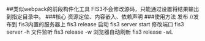 ##类似webpack的前段构件化工具
    FIS3不会修改源码，只能通过设置将结果输出到指定目录中。
###核心
	资源定位、内容嵌入、依赖声明
###使用方法
	发布
	//发布到 fis3内置的服务器上
	fis3 release 
	启动
	fis3 server start
	修改端口
	fis3 server -h
	文件监听
	fis3 release -w
	浏览器自动刷新
	fis3 release -wL
